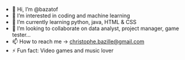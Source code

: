 - 👋 Hi, I’m @bazatof
- 👀 I’m interested in coding and machine learning
- 🌱 I’m currently learning python, java, HTML & CSS
- 💞️ I’m looking to collaborate on data analyst, project manager, game tester...
- 📫 How to reach me -> christophe.bazille@gmail.com
- ⚡ Fun fact: Video games and music lover

<!---
bazatof/bazatof is a ✨ special ✨ repository because its `README.md` (this file) appears on your GitHub profile.
You can click the Preview link to take a look at your changes.
--->
